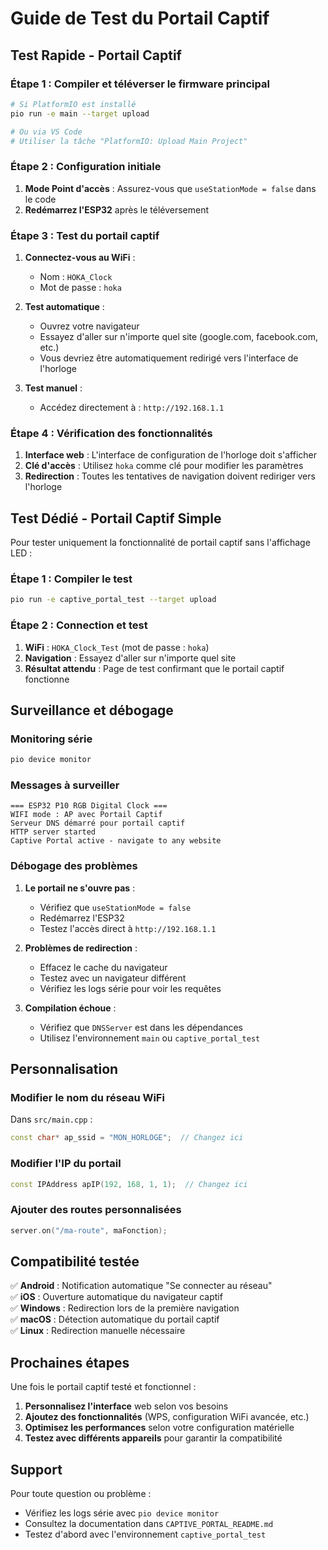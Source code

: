# Guide de Test du Portail Captif

## Test Rapide - Portail Captif

### Étape 1 : Compiler et téléverser le firmware principal

```bash
# Si PlatformIO est installé
pio run -e main --target upload

# Ou via VS Code
# Utiliser la tâche "PlatformIO: Upload Main Project"
```

### Étape 2 : Configuration initiale

1. **Mode Point d'accès** : Assurez-vous que `useStationMode = false` dans le code
2. **Redémarrez l'ESP32** après le téléversement

### Étape 3 : Test du portail captif

1. **Connectez-vous au WiFi** :
   - Nom : `HOKA_Clock`
   - Mot de passe : `hoka`

2. **Test automatique** :
   - Ouvrez votre navigateur
   - Essayez d'aller sur n'importe quel site (google.com, facebook.com, etc.)
   - Vous devriez être automatiquement redirigé vers l'interface de l'horloge

3. **Test manuel** :
   - Accédez directement à : `http://192.168.1.1`

### Étape 4 : Vérification des fonctionnalités

1. **Interface web** : L'interface de configuration de l'horloge doit s'afficher
2. **Clé d'accès** : Utilisez `hoka` comme clé pour modifier les paramètres
3. **Redirection** : Toutes les tentatives de navigation doivent rediriger vers l'horloge

## Test Dédié - Portail Captif Simple

Pour tester uniquement la fonctionnalité de portail captif sans l'affichage LED :

### Étape 1 : Compiler le test

```bash
pio run -e captive_portal_test --target upload
```

### Étape 2 : Connection et test

1. **WiFi** : `HOKA_Clock_Test` (mot de passe : `hoka`)
2. **Navigation** : Essayez d'aller sur n'importe quel site
3. **Résultat attendu** : Page de test confirmant que le portail captif fonctionne

## Surveillance et débogage

### Monitoring série

```bash
pio device monitor
```

### Messages à surveiller

```
=== ESP32 P10 RGB Digital Clock ===
WIFI mode : AP avec Portail Captif
Serveur DNS démarré pour portail captif
HTTP server started
Captive Portal active - navigate to any website
```

### Débogage des problèmes

1. **Le portail ne s'ouvre pas** :
   - Vérifiez que `useStationMode = false`
   - Redémarrez l'ESP32
   - Testez l'accès direct à `http://192.168.1.1`

2. **Problèmes de redirection** :
   - Effacez le cache du navigateur
   - Testez avec un navigateur différent
   - Vérifiez les logs série pour voir les requêtes

3. **Compilation échoue** :
   - Vérifiez que `DNSServer` est dans les dépendances
   - Utilisez l'environnement `main` ou `captive_portal_test`

## Personnalisation

### Modifier le nom du réseau WiFi

Dans `src/main.cpp` :
```cpp
const char* ap_ssid = "MON_HORLOGE";  // Changez ici
```

### Modifier l'IP du portail

```cpp
const IPAddress apIP(192, 168, 1, 1);  // Changez ici
```

### Ajouter des routes personnalisées

```cpp
server.on("/ma-route", maFonction);
```

## Compatibilité testée

✅ **Android** : Notification automatique "Se connecter au réseau"  
✅ **iOS** : Ouverture automatique du navigateur captif  
✅ **Windows** : Redirection lors de la première navigation  
✅ **macOS** : Détection automatique du portail captif  
✅ **Linux** : Redirection manuelle nécessaire  

## Prochaines étapes

Une fois le portail captif testé et fonctionnel :

1. **Personnalisez l'interface** web selon vos besoins
2. **Ajoutez des fonctionnalités** (WPS, configuration WiFi avancée, etc.)
3. **Optimisez les performances** selon votre configuration matérielle
4. **Testez avec différents appareils** pour garantir la compatibilité

## Support

Pour toute question ou problème :
- Vérifiez les logs série avec `pio device monitor`
- Consultez la documentation dans `CAPTIVE_PORTAL_README.md`
- Testez d'abord avec l'environnement `captive_portal_test`
